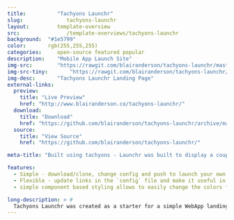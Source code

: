 ```yaml
---
title:			"Tachyons Launchr"
slug:			   tachyons-launchr
layout:			template-overview
src:			   /template-overviews/tachyons-launchr
background:  "#1e5799"
color:       rgb(255,255,255)
categories:		open-source featured popular
description:	"Mobile App Launch Site"
img-src:		"https://rawgit.com/blairanderson/tachyons-launchr/master/screenshot.png"
img-src-tiny:		"https://rawgit.com/blairanderson/tachyons-launchr/master/screenshot-tiny.png"
img-desc:		"Tachyons Launchr Landing Page"
external-links:
  preview:
    title: "Live Preview"
    href: "http://www.blairanderson.co/tachyons-launchr/"
  download:
    title: "Download"
    href: "https://github.com/blairanderson/tachyons-launchr/archive/master.zip"
  source:
    title: "View Source"
    href: "https://github.com/blairanderson/tachyons-launchr/"

meta-title: "Built using tachyons - Launchr was built to display a couple iphone screenshots and offer a download link in a single page. "

features:
  - Simple - download/clone, change config and push to launch your own landing page.
  - Flexible - update links in the `config` file and make it useful in 5-minutes.
  - simple component based styling allows to easily change the colors for each panel and header gradient.

long-description: > #
  Tachyons Launchr was created as a starter for a simple WebApp landing page. You can easily add screenshots and change the title and links to your app store and get a useful landing page.
---
```

